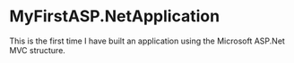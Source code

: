 # MyFirstASP.NetApplication
This is the first time I have built an application using the Microsoft ASP.Net MVC structure.
